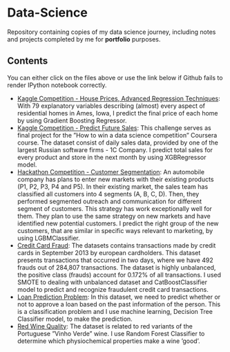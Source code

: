 # Data-Science
Repository containing copies of my data science journey, including notes and projects completed by me for **portfolio** purposes.

## Contents
You can either click on the files above or use the link below if Github fails to render IPython notebook correctly.
- [Kaggle Competition - House Prices, Advanced Regression Techniques](https://nbviewer.jupyter.org/github/ramadianri/Data-Science/blob/master/house_prices.ipynb): With 79 explanatory variables describing (almost) every aspect of residential homes in Ames, Iowa, I predict the final price of each home by using Gradient Boosting Regressor.
- [Kaggle Competition - Predict Future Sales](https://nbviewer.jupyter.org/github/ramadianri/Data-Science/blob/master/predict_future_sales.ipynb): This challenge serves as final project for the ”How to win a data science competition” Coursera course. The dataset consist of daily sales data, provided by one of the largest Russian software firms - 1C Company. I predict total sales for every product and store in the next month by using XGBRegressor model.
- [Hackathon Competition - Customer Segmentation](https://nbviewer.jupyter.org/github/ramadianri/Data-Science/blob/master/customer_segmentation.ipynb): An automobile company has plans to enter new markets with their existing products (P1, P2, P3, P4 and P5). In their existing market, the sales team has classified all customers into 4 segments (A, B, C, D). Then, they performed segmented outreach and communication for different segment of customers. This strategy has work exceptionally well for them. They plan to use the same strategy on new markets and have identified new potential customers. I predict the right group of the new customers, that are similar in specific ways relevant to marketing, by using LGBMClassifier.
- [Credit Card Fraud](https://github.com/ramadianri/Data-Science/blob/master/credit_card_fraud.ipynb): The datasets contains transactions made by credit cards in September 2013 by european cardholders. This dataset presents transactions that occurred in two days, where we have 492 frauds out of 284,807 transactions. The dataset is highly unbalanced, the positive class (frauds) account for 0.172% of all transactions. I used SMOTE to dealing with unbalanced dataset and CatBoostClassifier model to predict and recognize fraudulent credit card transactions.
- [Loan Prediction Problem](https://nbviewer.jupyter.org/github/ramadianri/Data-Science/blob/master/loan_prediction_problem.ipynb): In this dataset, we need to predict whether or not to approve a loan based on the past information of the person. This is a classification problem and I use machine learning, Decision Tree Classifier model, to make the prediction.
- [Red Wine Quality](https://nbviewer.jupyter.org/github/ramadianri/Data-Science/blob/master/red_wine_quality.ipynb): The dataset is related to red variants of the Portuguese ”Vinho Verde” wine. I use Random Forest Classifier to determine which physiochemical properties make a wine ’good’.
